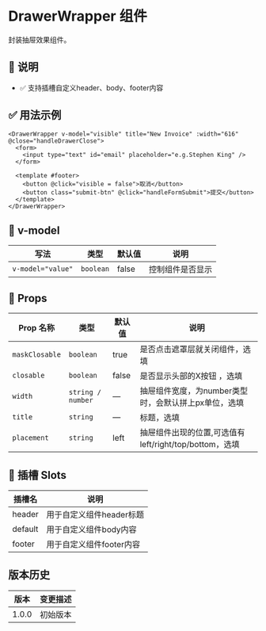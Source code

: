 # DrawerWrapper 组件

封装抽屉效果组件。

## 📝 说明

- ✅ 支持插槽自定义header、body、footer内容

## ✅ 用法示例

```vue
<DrawerWrapper v-model="visible" title="New Invoice" :width="616" @close="handleDrawerClose">
  <form>
    <input type="text" id="email" placeholder="e.g.Stephen King" />
  </form>

  <template #footer>
    <button @click="visible = false">取消</button>
    <button class="submit-btn" @click="handleFormSubmit">提交</button>
  </template>
</DrawerWrapper>
```

## 📌 v-model

| 写法              | 类型      | 默认值 | 说明             |
| ----------------- | --------- | ------ | ---------------- |
| `v-model="value"` | `boolean` | false  | 控制组件是否显示 |

## 🔧 Props

| Prop 名称      | 类型              | 默认值 | 说明                                                    |
| -------------- | ----------------- | ------ | ------------------------------------------------------- |
| `maskClosable` | `boolean`         | true   | 是否点击遮罩层就关闭组件，选填                          |
| `closable`     | `boolean`         | false  | 是否显示头部的X按钮 ，选填                              |
| `width`        | `string / number` | —      | 抽屉组件宽度，为number类型时，会默认拼上px单位，选填    |
| `title`        | `string`          | —      | 标题，选填                                              |
| `placement`    | `string`          | left   | 抽屉组件出现的位置,可选值有 left/right/top/bottom，选填 |

## 🧩 插槽 Slots

| 插槽名  | 说明                     |
| ------- | ------------------------ |
| header  | 用于自定义组件header标题 |
| default | 用于自定义组件body内容   |
| footer  | 用于自定义组件footer内容 |

## 版本历史

| 版本  | 变更描述 |
| ----- | -------- |
| 1.0.0 | 初始版本 |
